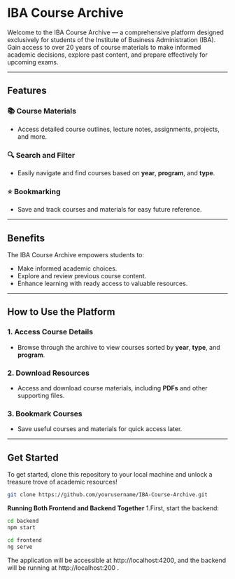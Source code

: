 # IBA Course Archive

Welcome to the IBA Course Archive — a comprehensive platform designed exclusively for students of the Institute of Business Administration (IBA). Gain access to over 20 years of course materials to make informed academic decisions, explore past content, and prepare effectively for upcoming exams.

---

## **Features**

### 📚 Course Materials  
- Access detailed course outlines, lecture notes, assignments, projects, and more.

### 🔍 Search and Filter  
- Easily navigate and find courses based on **year**, **program**, and **type**.

### ⭐ Bookmarking  
- Save and track courses and materials for easy future reference.

---

## **Benefits**
The IBA Course Archive empowers students to:
- Make informed academic choices.
- Explore and review previous course content.
- Enhance learning with ready access to valuable resources.

---

## **How to Use the Platform**

### 1. **Access Course Details**  
   - Browse through the archive to view courses sorted by **year**, **type**, and **program**.

### 2. **Download Resources**  
   - Access and download course materials, including **PDFs** and other supporting files.

### 3. **Bookmark Courses**  
   - Save useful courses and materials for quick access later.

---

## **Get Started**

To get started, clone this repository to your local machine and unlock a treasure trove of academic resources!

```bash
git clone https://github.com/yourusername/IBA-Course-Archive.git
```
**Running Both Frontend and Backend Together**
1.First, start the backend:

```bash
cd backend
npm start
```
```bash
cd frontend
ng serve
```
The application will be accessible at http://localhost:4200, and the backend will be running at http://localhost:200 .
